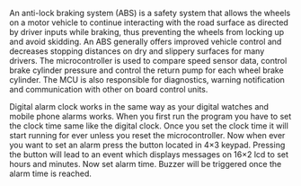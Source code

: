 An anti-lock braking system (ABS) is a safety system that allows the wheels on a motor vehicle to continue interacting with the road surface as directed by driver inputs while braking, thus preventing the wheels from locking up and avoid skidding. 
An ABS generally offers improved vehicle control and decreases stopping distances on dry and slippery surfaces for many drivers. 
The microcontroller is used to compare speed sensor data, control brake cylinder pressure and control the return pump for each wheel brake cylinder.
The MCU is also responsible for diagnostics, warning notification and communication with other on board control units.

Digital alarm clock works in the same way as your digital watches and mobile phone alarms works. 
When you first run the program you have to set the clock time same like the digital clock. 
Once you set the clock time it will start running for ever unless you reset the microcontroller. 
Now when ever you want to set an alarm press the button located in 4×3 keypad.
Pressing the button will lead to an event which displays messages on 16×2 lcd to set hours and minutes.
Now set alarm time.
Buzzer will be triggered once the alarm time is reached.
